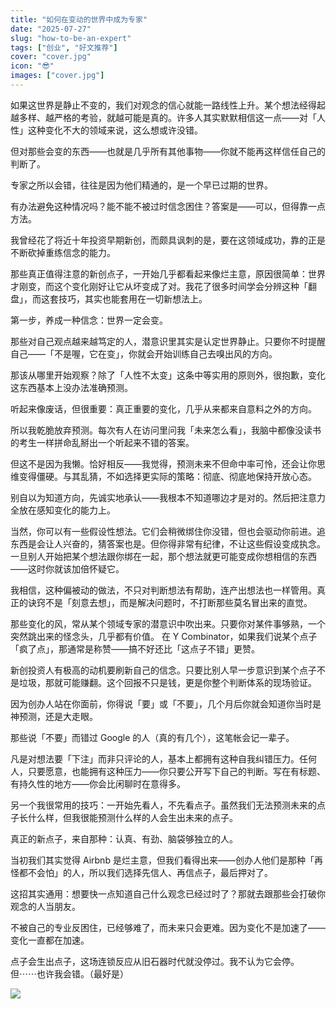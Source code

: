 ```yaml
---
title: "如何在变动的世界中成为专家"
date: "2025-07-27"
slug: "how-to-be-an-expert"
tags: ["创业", "好文推荐"]
cover: "cover.jpg"
icon: "😎"
images: ["cover.jpg"]
---
```

如果这世界是静止不变的，我们对观念的信心就能一路线性上升。某个想法经得起越多样、越严格的考验，就越可能是真的。许多人其实默默相信这一点——对「人性」这种变化不大的领域来说，这么想或许没错。



但对那些会变的东西——也就是几乎所有其他事物——你就不能再这样信任自己的判断了。



专家之所以会错，往往是因为他们精通的，是一个早已过期的世界。



有办法避免这种情况吗？能不能不被过时信念困住？答案是——可以，但得靠一点方法。



我曾经花了将近十年投资早期新创，而颇具讽刺的是，要在这领域成功，靠的正是不断砍掉重练信念的能力。



那些真正值得注意的新创点子，一开始几乎都看起来像烂主意，原因很简单：世界才刚变，而这个变化刚好让它从坏变成了对。我花了很多时间学会分辨这种「翻盘」，而这套技巧，其实也能套用在一切新想法上。



第一步，养成一种信念：世界一定会变。



那些对自己观点越来越笃定的人，潜意识里其实是认定世界静止。只要你不时提醒自己——「不是喔，它在变」，你就会开始训练自己去嗅出风的方向。



那该从哪里开始观察？除了「人性不太变」这条中等实用的原则外，很抱歉，变化这东西基本上没办法准确预测。



听起来像废话，但很重要：真正重要的变化，几乎从来都来自意料之外的方向。



所以我乾脆放弃预测。每次有人在访问里问我「未来怎么看」，我脑中都像没读书的考生一样拼命乱掰出一个听起来不错的答案。



但这不是因为我懒。恰好相反——我觉得，预测未来不但命中率可怜，还会让你思维变得僵硬。与其乱猜，不如选择更实际的策略：彻底、彻底地保持开放心态。



别自以为知道方向，先诚实地承认——我根本不知道哪边才是对的。然后把注意力全放在感知变化的能力上。



当然，你可以有一些假设性想法。它们会稍微绑住你没错，但也会驱动你前进。追东西是会让人兴奋的，猜答案也是。但你得非常有纪律，不让这些假设变成执念。
一旦别人开始把某个想法跟你绑在一起，那个想法就更可能变成你想相信的东西——这时你就该加倍怀疑它。



我相信，这种偏被动的做法，不只对判断想法有帮助，连产出想法也一样管用。真正的诀窍不是「刻意去想」，而是解决问题时，不打断那些莫名冒出来的直觉。



那些变化的风，常从某个领域专家的潜意识中吹出来。只要你对某件事够熟，一个突然跳出来的怪念头，几乎都有价值。
在 Y Combinator，如果我们说某个点子「疯了点」，那通常是称赞——搞不好还比「这点子不错」更赞。



新创投资人有极高的动机要刷新自己的信念。只要比别人早一步意识到某个点子不是垃圾，那就可能赚翻。这个回报不只是钱，更是你整个判断体系的现场验证。



因为创办人站在你面前，你得说「要」或「不要」，几个月后你就会知道你当时是神预测，还是大走眼。



那些说「不要」而错过 Google 的人（真的有几个），这笔帐会记一辈子。



凡是对想法要「下注」而非只评论的人，基本上都拥有这种自我纠错压力。任何人，只要愿意，也能拥有这种压力——你只要公开写下自己的判断。写在有标题、有持久性的地方——你会比闲聊时在意得多。



另一个我很常用的技巧：一开始先看人，不先看点子。虽然我们无法预测未来的点子长什么样，但我很能预测什么样的人会生出未来的点子。



真正的新点子，来自那种：认真、有劲、脑袋够独立的人。



当初我们其实觉得 Airbnb 是烂主意，但我们看得出来——创办人他们是那种「再怪都不会怕」的人，所以我们选择先信人、再信点子，最后押对了。



这招其实通用：想要快一点知道自己什么观念已经过时了？那就去跟那些会打破你观念的人当朋友。



不被自己的专业反困住，已经够难了，而未来只会更难。因为变化不是加速了——变化一直都在加速。



点子会生出点子，这场连锁反应从旧石器时代就没停过。我不认为它会停。
但⋯⋯也许我会错。（最好是）




![](https://prod-files-secure.s3.us-west-2.amazonaws.com/112d0858-5090-4d34-a606-b75eb8d65fd2/46476355-9cf3-4e99-9b7a-3531bc426380/1000202064.png?X-Amz-Algorithm=AWS4-HMAC-SHA256&X-Amz-Content-Sha256=UNSIGNED-PAYLOAD&X-Amz-Credential=ASIAZI2LB466XSMIKLTK%2F20250901%2Fus-west-2%2Fs3%2Faws4_request&X-Amz-Date=20250901T011111Z&X-Amz-Expires=3600&X-Amz-Security-Token=IQoJb3JpZ2luX2VjEKD%2F%2F%2F%2F%2F%2F%2F%2F%2F%2FwEaCXVzLXdlc3QtMiJGMEQCIF0fCwRRRcwjUOUvZDKjx5R7nYIOum7HTT5JiFYARObuAiAAm%2FP8wOBX80s0DTvIb%2BMZdbszUzGKT%2Fca8mMH9wpKdyqIBAj5%2F%2F%2F%2F%2F%2F%2F%2F%2F%2F8BEAAaDDYzNzQyMzE4MzgwNSIMn9YfemxYwEIuvhKcKtwDgviKyCTI3wsPusv8KniqjF3ycygPMoeN0c6JTW0wM3C3EQZ4owoEqrtsSlvlg94%2B39XWQ8hWGaG%2FH1o5eiNs1Yv6oUXAd0wo%2F22D7s5Uo7gpFhF9Kr7a0HfiuAqGmIih%2FQbPmb4%2FGrT8sR4%2F4cq%2F3WzOo4jnL87Irs8W1F8tuJUlcOerd4wI48D8EsXFk3p61jV%2FtpAX04agc2NIr69qfmQkSvzO6614ELW8PZAiPQh%2FF22rt04ptuo7sOeQhswh%2FQ%2FPH8%2BhZh1zUsAwUO8OBhsp%2FMQCq0sr2tA1P0vmG6Fv6aTm52WVTW9k7g%2FnPUl72MCFLkJ0Bd9zc%2FPlKihdzZgN9d8bx0fAW2JDiSCW3Hhwqy8lOSjM%2BUbvtCqmv5%2FhL4ZdHeM5EMuuLkUEEuXF3te3LK5K%2BvdxD0IYY8N9W4Kf8Rmk29rBTOLjupw5HBI%2Bz%2Fs%2BgBYJr9mLl9vXFNPBYRj%2FJr9fu21iX7iciAKS7sL2F6dCkczmkNPEYT%2B1K1HX%2F2ojo4xE3Qjvu9yMCRa9gb3TAxGeSmiooqO7eJWgP6hLZCWNb3cvoj34G4xncibouxhfT83jhppJtLHZBYGXHJDA0bSGR%2BCt56FnxeFvlBW%2Fs9FqWSw3S2963gAw4snTxQY6pgHoOhgZoTpF5pLKjGuBFvFeY%2BvgnTFrced%2F466cbRF5wm%2FPpHcM%2F8xy66GkljYpjlAOCVGJTnhbRbQ6e00B72GDp8ElQg0WGUKw0Hz7jOwmZPeP%2BV%2F4TjiN1BGgIxfyLpv2wFvOBGmLSkvVHLSYylirAkH12GJ2jJMDrrMpgFWytLGu2s1C%2BO447wNF6Gvk61f25Vscl6iGqlwnvvTop3NqWdli0uWT&X-Amz-Signature=1060bd784a456da9a7221bd533d77c73f3d5c8d5fe9af711b891013a9ddb5ca7&X-Amz-SignedHeaders=host&x-amz-checksum-mode=ENABLED&x-id=GetObject)

